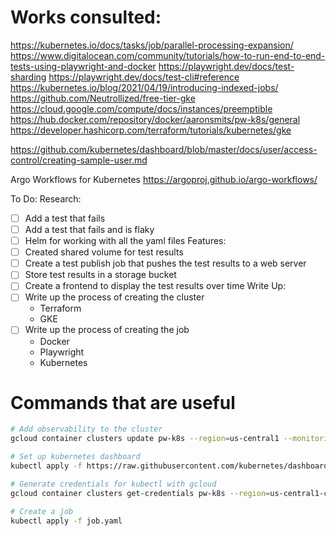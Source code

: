 # Works consulted:
https://kubernetes.io/docs/tasks/job/parallel-processing-expansion/
https://www.digitalocean.com/community/tutorials/how-to-run-end-to-end-tests-using-playwright-and-docker
https://playwright.dev/docs/test-sharding
https://playwright.dev/docs/test-cli#reference
https://kubernetes.io/blog/2021/04/19/introducing-indexed-jobs/
https://github.com/Neutrollized/free-tier-gke
https://cloud.google.com/compute/docs/instances/preemptible
https://hub.docker.com/repository/docker/aaronsmits/pw-k8s/general
https://developer.hashicorp.com/terraform/tutorials/kubernetes/gke

https://github.com/kubernetes/dashboard/blob/master/docs/user/access-control/creating-sample-user.md

Argo Workflows for Kubernetes
https://argoproj.github.io/argo-workflows/

To Do:
Research:
- [ ] Add a test that fails
- [ ] Add a test that fails and is flaky
- [ ] Helm for working with all the yaml files
Features:
- [ ] Created shared volume for test results
- [ ] Create a test publish job that pushes the test results to a web server
- [ ] Store test results in a storage bucket
- [ ] Create a frontend to display the test results over time
Write Up:
- [ ] Write up the process of creating the cluster
  - Terraform
  - GKE
- [ ] Write up the process of creating the job
  - Docker
  - Playwright
  - Kubernetes
# Commands that are useful

```bash
# Add observability to the cluster
gcloud container clusters update pw-k8s --region=us-central1 --monitoring=SYSTEM 

# Set up kubernetes dashboard
kubectl apply -f https://raw.githubusercontent.com/kubernetes/dashboard/v2.2.0/aio/deploy/recommended.yaml

# Generate credentials for kubectl with gcloud
gcloud container clusters get-credentials pw-k8s --region=us-central1-c

# Create a job
kubectl apply -f job.yaml

```